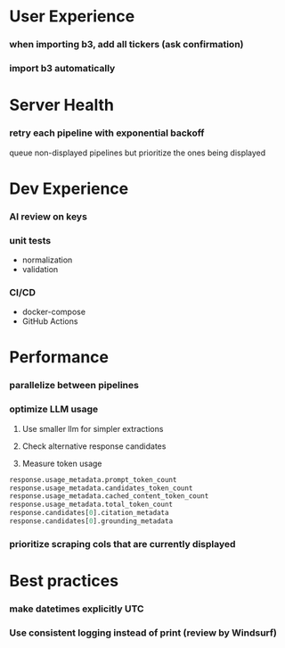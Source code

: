 # User Experience

### when importing b3, add all tickers (ask confirmation)

### import b3 automatically

# Server Health

### retry each pipeline with exponential backoff

queue non-displayed pipelines but prioritize the ones being displayed

# Dev Experience

### AI review on keys

### unit tests

- normalization
- validation

### CI/CD

- docker-compose
- GitHub Actions

# Performance

### parallelize between pipelines

### optimize LLM usage

1. Use smaller llm for simpler extractions

2. Check alternative response candidates

3. Measure token usage

```python
response.usage_metadata.prompt_token_count
response.usage_metadata.candidates_token_count
response.usage_metadata.cached_content_token_count
response.usage_metadata.total_token_count
response.candidates[0].citation_metadata
response.candidates[0].grounding_metadata
```

### prioritize scraping cols that are currently displayed

# Best practices

### make datetimes explicitly UTC

### Use consistent logging instead of print (review by Windsurf)

